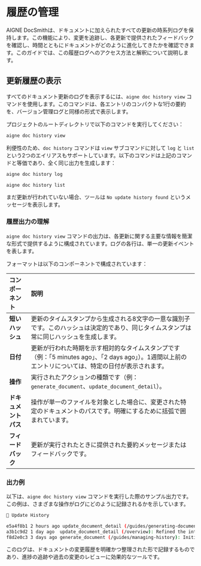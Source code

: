 # 履歴の管理

AIGNE DocSmithは、ドキュメントに加えられたすべての更新の時系列ログを保持します。この機能により、変更を追跡し、各更新で提供されたフィードバックを確認し、時間とともにドキュメントがどのように進化してきたかを確認できます。このガイドでは、この履歴ログへのアクセス方法と解釈について説明します。

## 更新履歴の表示

すべてのドキュメント更新のログを表示するには、`aigne doc history view` コマンドを使用します。このコマンドは、各エントリのコンパクトな1行の要約を、バージョン管理ログと同様の形式で表示します。

プロジェクトのルートディレクトリで以下のコマンドを実行してください：

```bash 履歴の表示 icon=material-symbols:history
aigne doc history view
```

利便性のため、`doc history` コマンドは `view` サブコマンドに対して `log` と `list` という2つのエイリアスもサポートしています。以下のコマンドは上記のコマンドと等価であり、全く同じ出力を生成します：

```bash
aigne doc history log
```

```bash
aigne doc history list
```

まだ更新が行われていない場合、ツールは `No update history found` というメッセージを表示します。

### 履歴出力の理解

`aigne doc history view` コマンドの出力は、各更新に関する主要な情報を簡潔な形式で提供するように構成されています。ログの各行は、単一の更新イベントを表します。

フォーマットは以下のコンポーネントで構成されています：

| コンポーネント | 説明 |
| :--- | :--- |
| **短いハッシュ** | 更新のタイムスタンプから生成される8文字の一意な識別子です。このハッシュは決定的であり、同じタイムスタンプは常に同じハッシュを生成します。 |
| **日付** | 更新が行われた時期を示す相対的なタイムスタンプです（例：「5 minutes ago」、「2 days ago」）。1週間以上前のエントリについては、特定の日付が表示されます。 |
| **操作** | 実行されたアクションの種類です（例：`generate_document`、`update_document_detail`）。 |
| **ドキュメントパス** | 操作が単一のファイルを対象とした場合に、変更された特定のドキュメントのパスです。明確にするために括弧で囲まれています。 |
| **フィードバック** | 更新が実行されたときに提供された要約メッセージまたはフィードバックです。 |

### 出力例

以下は、`aigne doc history view` コマンドを実行した際のサンプル出力です。この例は、さまざまな操作がログにどのように記録されるかを示しています。

```bash
📜 Update History

e5a4f8b1 2 hours ago update_document_detail (/guides/generating-documentation): Added a new section on advanced configuration options.
a3b1c9d2 1 day ago  update_document_detail (/overview): Refined the introduction to be more concise.
f8d2e0c3 3 days ago generate_document (/guides/managing-history): Initial generation of the history management guide.
```

このログは、ドキュメントの変更履歴を明確かつ整理された形で記録するものであり、進捗の追跡や過去の変更のレビューに効果的なツールです。